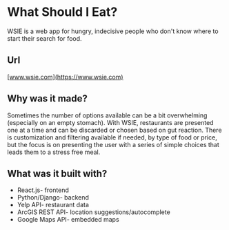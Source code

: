 # What Should I Eat?
WSIE is a web app for hungry, indecisive people who don't know where to start their search for food.

## Url 
[www.wsie.com](https://www.wsie.com)

## Why was it made?
Sometimes the number of options available can be a bit overwhelming (especially on an empty stomach). With WSIE, restaurants are presented one at a time and can be discarded or chosen based on gut reaction. There is customization and filtering available if needed, by type of food or price, but the focus is on presenting the user with a series of simple choices that leads them to a stress free meal.

## What was it built with?
- React.js- frontend
- Python/Django- backend
- Yelp API- restaurant data
- ArcGIS REST API- location suggestions/autocomplete
- Google Maps API- embedded maps